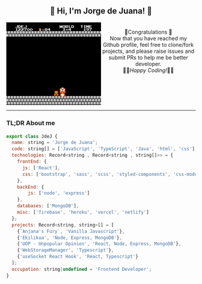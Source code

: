 <div align="center">
<h2> 🖖 Hi, I'm Jorge de Juana! 👋</h2>
</div>
<img src="https://github.com/JdeJ/JdeJ/blob/master/gifs/bigMario.gif" alt="Welcome Mario message!" width="50%" align="left"/>
<div align="right">
	<div align="center">
	<br>🎉Congratulations 🎉<br> 
Now that you have reached my Github profile, feel free to clone/fork projects, and please raise issues and submit PRs to help me be better developer. <br>
👩‍💻<i>Happy Coding!</i>👨‍💻<br clear="right"/><br clear="left"/>
	</div>
</div>

---

### TL;DR About me
```js
export class JdeJ {
  name: string = 'Jorge de Juana';
  code: string[] = ['JavaScript', 'TypeScript', 'Java', 'html', 'css'];
  technologies: Record<string , Record<string , string[]>> = {
    frontEnd: {
      js: ['React'],
      css: ['bootstrap', 'sass', 'scss', 'styled-components', 'css-modules']
    },
    backEnd: {
        js: ['node', 'express']
    },
    databases: ['MongoDB'],
    misc: ['firebase', 'heroku', 'vercel', 'netlify']
  };
  projects: Record<string, string>[] = [
    {`Anjana's Fury`, 'Vanilla Javascript'},
    {'Ekilikua', 'Node, Express, MongoDB'},
    {'UOP - Unpopular Opinion', 'React, Node, Express, MongoDB'},
    {'WebStorageManager', 'Typescript'},
    {'useSocket React Hook', 'React, Typescript'}
  ];
  occupation: string|undefined = 'Frontend Developer';
}
```
